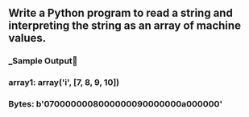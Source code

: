 ## Write a Python program to read a string and interpreting the string as an array of machine values.
### _Sample Output🔽
### array1: array('i', [7, 8, 9, 10])
### Bytes: b'0700000008000000090000000a000000'
